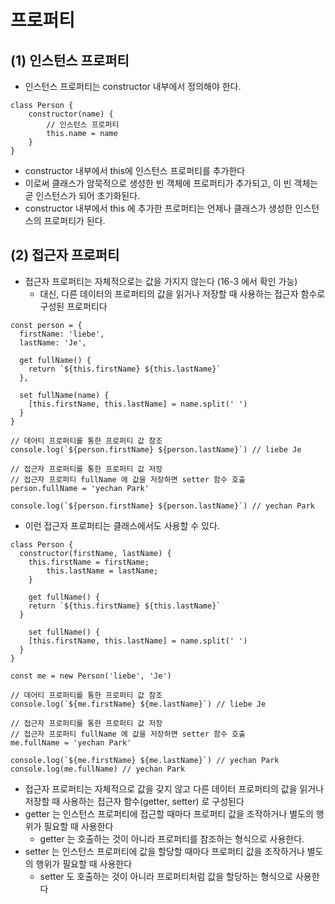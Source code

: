 # 프로퍼티
## (1) 인스턴스 프로퍼티
- 인스턴스 프로퍼티는 constructor 내부에서 정의해야 한다.
```tsx
class Person {
	constructor(name) {
		// 인스턴스 프로퍼티
		this.name = name
	}
}
```
- constructor 내부에서 this에 인스턴스 프로퍼티를 추가한다
- 이로써 클래스가 암묵적으로 생성한 빈 객체에 프로퍼티가 추가되고, 이 빈 객체는 곧 인스턴스가 되어 초기화된다.
- constructor 내부에서 this 에 추가한 프로퍼티는 언제나 클래스가 생성한 인스턴스의 프로퍼티가 된다.

## (2) 접근자 프로퍼티
- 접근자 프로퍼티는 자체적으로는 값을 가지지 않는다 (16-3 에서 확인 가능)
  - 대신, 다른 데이터의 프로퍼티의 값을 읽거나 저장할 때 사용하는 접근자 함수로 구성된 프로퍼티다
  
```tsx
const person = {
  firstName: 'liebe',
  lastName: 'Je',

  get fullName() {
    return `${this.firstName} ${this.lastName}`
  },

  set fullName(name) {
    [this.firstName, this.lastName] = name.split(' ')
  }
}

// 데어티 프로퍼티를 통한 프로퍼티 값 참조
console.log(`${person.firstName} ${person.lastName}`) // liebe Je

// 접근자 프로퍼티를 통한 프로퍼티 값 저장
// 접근자 프로퍼티 fullName 에 값을 저장하면 setter 함수 호출
person.fullName = 'yechan Park'

console.log(`${person.firstName} ${person.lastName}`) // yechan Park
```
- 이런 접근자 프로퍼티는 클래스에서도 사용할 수 있다.

```tsx
class Person {
  constructor(firstName, lastName) {
    this.firstName = firstName;
		this.lastName = lastName;
	}
	
	get fullName() {
    return `${this.firstName} ${this.lastName}`
  }
	
	set fullName() {
    [this.firstName, this.lastName] = name.split(' ')
  }
}

const me = new Person('liebe', 'Je')

// 데어티 프로퍼티를 통한 프로퍼티 값 참조
console.log(`${me.firstName} ${me.lastName}`) // liebe Je

// 접근자 프로퍼티를 통한 프로퍼티 값 저장
// 접근자 프로퍼티 fullName 에 값을 저장하면 setter 함수 호출
me.fullName = 'yechan Park'

console.log(`${me.firstName} ${me.lastName}`) // yechan Park
console.log(me.fullName) // yechan Park
```
- 접근자 프로퍼티는 자체적으로 값을 갖지 않고 다른 데이터 프로퍼티의 값을 읽거나 저장할 때 사용하는 접근자 함수(getter, setter) 로 구성된다
- getter 는 인스턴스 프로퍼티에 접근할 때마다 프로퍼티 값을 조작하거나 별도의 행위가 필요할 때 사용한다
  - getter 는 호출하는 것이 아니라 프로퍼티를 참조하는 형식으로 사용한다.
- setter 는 인스턴스 프로퍼티에 값을 할당할 때마다 프로퍼티 값을 조작하거나 별도의 행위가 필요할 때 사용한다
  - setter 도 호출하는 것이 아니라 프로퍼티처럼 값을 할당하는 형식으로 사용한다

